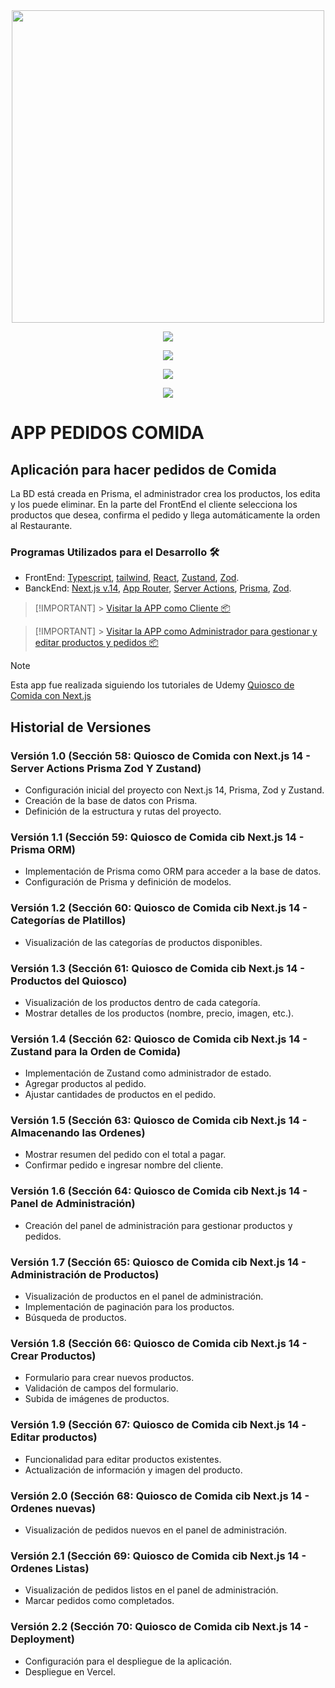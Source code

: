 <div id="header" align="center">
  <img decoding="async" src="https://app-pedidos-comida.vercel.app/logo.svg" width="500"/>
</div>

<div id="badges" align="center">

[![](https://img.shields.io/badge/LinkedIn-0077B5?style=for-the-badge&logo=linkedin&logoColor=white)](https://www.linkedin.com/in/jonathan-bernal-b806ba292/)

[![](https://img.shields.io/badge/YouTube-red?style=for-the-badge&logo=youtube&logoColor=white)](https://www.youtube.com/channel/UCOuQXbs6SHQ58t6xEur6siQ)

[![](https://img.shields.io/badge/Página_Web-yelow?style=for-the-badge&logo=medium&logoColor=white)](https://bernalarriaga.com/cv/)

</div>

<div id="badges" align="center">

[![](https://komarev.com/ghpvc/?username=isay83&style=for-the-badge&abbreviated=true)](https://github.com/isay83/)

</div>

# APP PEDIDOS COMIDA

## Aplicación para hacer pedidos de Comida

La BD está creada en Prisma, el administrador crea los productos, los edita y los puede eliminar.
En la parte del FrontEnd el cliente selecciona los productos que desea, confirma el pedido y llega automáticamente la orden al Restaurante.

### Programas Utilizados para el Desarrollo 🛠️

- FrontEnd: [Typescript](https://www.typescriptlang.org), [tailwind](https://tailwindcss.com), [React](https://es.react.dev), [Zustand](https://docs.pmnd.rs/zustand/getting-started/introduction), [Zod](https://zod.dev).
- BanckEnd: [Next.js v.14](https://nextjs.org/blog/next-14), [App Router](https://nextjs.org/docs/app), [Server Actions](https://swr.vercel.app), [Prisma](https://www.prisma.io), [Zod](https://zod.dev).

> [!IMPORTANT] > [Visitar la APP como Cliente 📦](https://app-pedidos-comida.vercel.app)

> [!IMPORTANT] > [Visitar la APP como Administrador para gestionar y editar productos y pedidos 📦](https://app-pedidos-comida.vercel.app/admin/products)

> [!NOTE]  
> Esta app fue realizada siguiendo los tutoriales de Udemy [Quiosco de Comida con Next.js](https://www.udemy.com/course/react-de-principiante-a-experto-creando-mas-de-10-aplicaciones/learn/lecture/42840964#overview)

## Historial de Versiones

### Versión 1.0 (Sección 58: Quiosco de Comida con Next.js 14 - Server Actions Prisma Zod Y Zustand)

- Configuración inicial del proyecto con Next.js 14, Prisma, Zod y Zustand.
- Creación de la base de datos con Prisma.
- Definición de la estructura y rutas del proyecto.

### Versión 1.1 (Sección 59: Quiosco de Comida cib Next.js 14 - Prisma ORM)

- Implementación de Prisma como ORM para acceder a la base de datos.
- Configuración de Prisma y definición de modelos.

### Versión 1.2 (Sección 60: Quiosco de Comida cib Next.js 14 - Categorías de Platillos)

- Visualización de las categorías de productos disponibles.

### Versión 1.3 (Sección 61: Quiosco de Comida cib Next.js 14 - Productos del Quiosco)

- Visualización de los productos dentro de cada categoría.
- Mostrar detalles de los productos (nombre, precio, imagen, etc.).

### Versión 1.4 (Sección 62: Quiosco de Comida cib Next.js 14 - Zustand para la Orden de Comida)

- Implementación de Zustand como administrador de estado.
- Agregar productos al pedido.
- Ajustar cantidades de productos en el pedido.

### Versión 1.5 (Sección 63: Quiosco de Comida cib Next.js 14 - Almacenando las Ordenes)

- Mostrar resumen del pedido con el total a pagar.
- Confirmar pedido e ingresar nombre del cliente.

### Versión 1.6 (Sección 64: Quiosco de Comida cib Next.js 14 - Panel de Administración)

- Creación del panel de administración para gestionar productos y pedidos.

### Versión 1.7 (Sección 65: Quiosco de Comida cib Next.js 14 - Administración de Productos)

- Visualización de productos en el panel de administración.
- Implementación de paginación para los productos.
- Búsqueda de productos.

### Versión 1.8 (Sección 66: Quiosco de Comida cib Next.js 14 - Crear Productos)

- Formulario para crear nuevos productos.
- Validación de campos del formulario.
- Subida de imágenes de productos.

### Versión 1.9 (Sección 67: Quiosco de Comida cib Next.js 14 -Editar productos)

- Funcionalidad para editar productos existentes.
- Actualización de información y imagen del producto.

### Versión 2.0 (Sección 68: Quiosco de Comida cib Next.js 14 - Ordenes nuevas)

- Visualización de pedidos nuevos en el panel de administración.

### Versión 2.1 (Sección 69: Quiosco de Comida cib Next.js 14 - Ordenes Listas)

- Visualización de pedidos listos en el panel de administración.
- Marcar pedidos como completados.

### Versión 2.2 (Sección 70: Quiosco de Comida cib Next.js 14 - Deployment)

- Configuración para el despliegue de la aplicación.
- Despliegue en Vercel.
